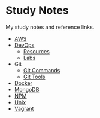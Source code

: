 # Study Notes

My study notes and reference links.

 * [AWS](https://github.com/tiagodeluna/study-notes/blob/master/AWS)
 * [DevOps](https://github.com/tiagodeluna/study-notes/blob/master/DevOps/devops-edx-course)
    + [Resources](https://github.com/tiagodeluna/study-notes/blob/master/DevOps/devops-edx-course-resources)
    + [Labs](https://github.com/tiagodeluna/study-notes/blob/master/DevOps/devops-linux-foundation-course-labs)
 * Git
    + [Git Commands](https://github.com/tiagodeluna/study-notes/blob/master/Git/git-commands)
    + [Git Tools](https://github.com/tiagodeluna/study-notes/blob/master/Git/git-tools)
 * [Docker](https://github.com/tiagodeluna/study-notes/blob/master/Docker)
 * [MongoDB](https://github.com/tiagodeluna/study-notes/blob/master/MongoDB)
 * [NPM](https://github.com/tiagodeluna/study-notes/tree/master/NPM)
 * [Unix](https://github.com/tiagodeluna/study-notes/blob/master/Unix)
 * [Vagrant](https://github.com/tiagodeluna/study-notes/blob/master/Vagrant)
